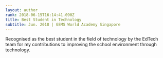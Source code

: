 ```yaml
---
layout: author
rank: 2018-06-15T16:14:41.090Z
title: Best Student in Technology
subtitle: Jun. 2018 | GEMS World Academy Singapore
---
```

Recognised as the best student in the field of technology by the EdTech team for my contributions to improving the school environment through technology.